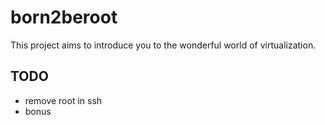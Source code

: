 # born2beroot

This project aims to introduce you to the wonderful world of virtualization.

## TODO

- remove root in ssh
- bonus
